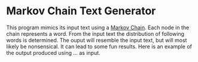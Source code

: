 # Markov Chain Text Generator

This program mimics its input text using a [Markov Chain](https://en.wikipedia.org/wiki/Markov_chain). Each node in the chain represents a word. From the input text the distribution of following words is determined. The ouput will resemble the input text, but will most likely be nonsensical. It can lead to some fun results. Here is an example of the output produced using ... as input.